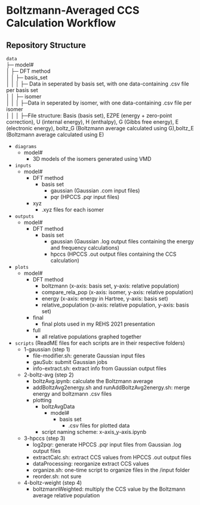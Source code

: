 # Boltzmann-Averaged CCS Calculation Workflow

Repository Structure
--------
`data`  
├─ model#  
│  ├─ DFT method  
│  │  ├─ basis_set  
│  │  │  ├─ Data in seperated by basis set, with one data-containing .csv file per basis set  
│  │  ├─ isomer  
│  │  │  ├─Data in seperated by isomer, with one data-containing .csv file per isomer  
│  │  │  ├─File structure: Basis (basis set), EZPE (energy + zero-point correction), U (internal energy), H (enthalpy), G (Gibbs free energy), E (electronic energy), boltz_G (Boltzmann average calculated using G),boltz_E (Boltzmann average calculated using E)
* `diagrams`
    - model#
        - 3D models of the isomers generated using VMD
* `inputs`
    - model#
        - DFT method
            - basis set
                - gaussian (Gaussian .com input files)
                - pqr (HPCCS .pqr input files)
        - xyz
            - .xyz files for each isomer
* `outputs`
    - model#
        - DFT method
            - basis set
                - gaussian (Gaussian .log output files containing the energy and frequency calculations)
                - hpccs (HPCCS .out output files containing the CCS calculation)
* `plots`
    - model#
        - DFT method
            - boltzmann (x-axis: basis set, y-axis: relative population)
            - compare_rela_pop (x-axis: isomer, y-axis: relative population)
            - energy (x-axis: energy in Hartree, y-axis: basis set)
            - relative_population (x-axis: relative population, y-axis: basis set)
        - final 
            - final plots used in my REHS 2021 presentation
        - full
            - all relative populations graphed together
* `scripts` (ReadME files for each scripts are in their respective folders)
    - 1-gaussian (step 1)
        - file-modifier.sh: generate Gaussian input files
        - gauSub: submit Gaussian jobs
        - info-extract.sh: extract info from Gaussian output files
    - 2-boltz-avg (step 2)
        - boltzAvg.ipynb: calculate the Boltzmann average
        - addBoltzAvg2energy.sh and runAddBoltzAvg2energy.sh: merge energy and boltzmann .csv files
        - plotting
            - boltzAvgData
                - model#
                    - basis set
                        - .csv files for plotted data
            - script naming scheme: x-axis_y-axis.ipynb
    - 3-hpccs (step 3)
        - log2pqr: generate HPCCS .pqr input files from Gaussian .log output files
        - extractCalc.sh: extract CCS values from HPCCS .out output files
        - dataProcessing: reorganize extract CCS values
        - organize.sh: one-time script to organize files in the /input folder
        - reorder.sh: not sure
    - 4-boltz-weight (step 4)
        - boltzmannWeighted: multiply the CCS value by the Boltzmann average relative population